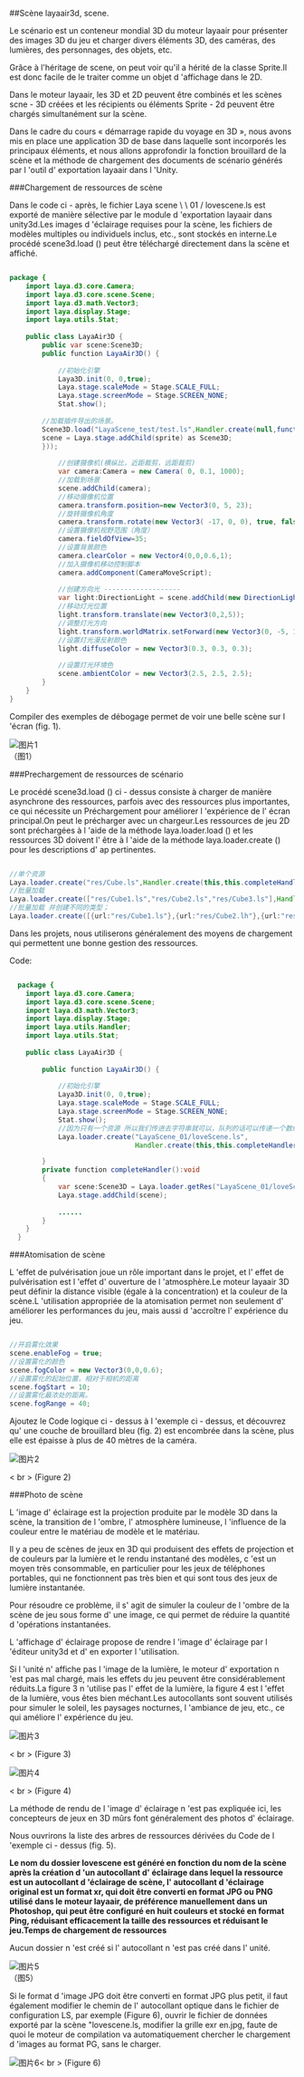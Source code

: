 ##Scène layaair3d, scene.

Le scénario est un conteneur mondial 3D du moteur layaair pour présenter des images 3D du jeu et charger divers éléments 3D, des caméras, des lumières, des personnages, des objets, etc.

Grâce à l'héritage de scene, on peut voir qu'il a hérité de la classe Sprite.Il est donc facile de le traiter comme un objet d 'affichage dans le 2D.

Dans le moteur layaair, les 3D et 2D peuvent être combinés et les scènes scne - 3D créées et les récipients ou éléments Sprite - 2d peuvent être chargés simultanément sur la scène.

Dans le cadre du cours « démarrage rapide du voyage en 3D », nous avons mis en place une application 3D de base dans laquelle sont incorporés les principaux éléments, et nous allons approfondir la fonction brouillard de la scène et la méthode de chargement des documents de scénario générés par l 'outil d' exportation layaair dans l 'Unity.



###Chargement de ressources de scène

Dans le code ci - après, le fichier Laya scene \ \ 01 / lovescene.ls est exporté de manière sélective par le module d 'exportation layaair dans unity3d.Les images d 'éclairage requises pour la scène, les fichiers de modèles multiples ou individuels inclus, etc., sont stockés en interne.Le procédé scene3d.load () peut être téléchargé directement dans la scène et affiché.


```java

package {
	import laya.d3.core.Camera;
	import laya.d3.core.scene.Scene;
	import laya.d3.math.Vector3;
	import laya.display.Stage;
	import laya.utils.Stat;
	
	public class LayaAir3D {
		public var scene:Scene3D;
		public function LayaAir3D() {
			
			//初始化引擎
			Laya3D.init(0, 0,true);
			Laya.stage.scaleMode = Stage.SCALE_FULL;
			Laya.stage.screenMode = Stage.SCREEN_NONE;
			Stat.show();
          
        //加载插件导出的场景。
        Scene3D.load("LayaScene_test/test.ls",Handler.create(null,function(sprite:Scene3D):void{
		scene = Laya.stage.addChild(sprite) as Scene3D; 
		}));
          
            //创建摄像机(横纵比，近距裁剪，远距裁剪)
			var camera:Camera = new Camera( 0, 0.1, 1000);
			//加载到场景
			scene.addChild(camera);
			//移动摄像机位置
			camera.transform.position=new Vector3(0, 5, 23);
			//旋转摄像机角度
			camera.transform.rotate(new Vector3( -17, 0, 0), true, false);
			//设置摄像机视野范围（角度）
			camera.fieldOfView=35;
			//设置背景颜色
			camera.clearColor = new Vector4(0,0,0.6,1);			
			//加入摄像机移动控制脚本
			camera.addComponent(CameraMoveScript);
			
			//创建方向光 -------------------
			var light:DirectionLight = scene.addChild(new DirectionLight()) as DirectionLight;
			//移动灯光位置
			light.transform.translate(new Vector3(0,2,5));
			//调整灯光方向
			light.transform.worldMatrix.setForward(new Vector3(0, -5, 1));
			//设置灯光漫反射颜色
			light.diffuseColor = new Vector3(0.3, 0.3, 0.3);
          
          	//设置灯光环境色
			scene.ambientColor = new Vector3(2.5, 2.5, 2.5); 
		}		
	}
}
```


Compiler des exemples de débogage permet de voir une belle scène sur l 'écran (fig. 1).

![图片1](img/1.png)<br> （图1）







###Prechargement de ressources de scénario

Le procédé scene3d.load () ci - dessus consiste à charger de manière asynchrone des ressources, parfois avec des ressources plus importantes, ce qui nécessite un Préchargement pour améliorer l 'expérience de l' écran principal.On peut le précharger avec un chargeur.Les ressources de jeu 2D sont préchargées à l 'aide de la méthode laya.loader.load () et les ressources 3D doivent l' être à l 'aide de la méthode laya.loader.create () pour les descriptions d' ap pertinentes.


```java

//单个资源
Laya.loader.create("res/Cube.ls",Handler.create(this,this.completeHandler));
//批量加载
Laya.loader.create(["res/Cube1.ls","res/Cube2.ls","res/Cube3.ls"],Handler.create(this,this.completeHandler));
//批量加载 并创建不同的类型；
Laya.loader.create([{url:"res/Cube1.ls"},{url:"res/Cube2.lh"},{url:"res/Cube3.lm"}],Handler.create(this,this.completeHandler));
```

Dans les projets, nous utiliserons généralement des moyens de chargement qui permettent une bonne gestion des ressources.

Code:



  
```java

  package {
  	import laya.d3.core.Camera;
  	import laya.d3.core.scene.Scene;
  	import laya.d3.math.Vector3;
  	import laya.display.Stage;
  	import laya.utils.Handler;
  	import laya.utils.Stat;
  	
  	public class LayaAir3D {
  		
  		public function LayaAir3D() {
  			
  			//初始化引擎
  			Laya3D.init(0, 0,true);
  			Laya.stage.scaleMode = Stage.SCALE_FULL;
  			Laya.stage.screenMode = Stage.SCREEN_NONE;
  			Stat.show();
            //因为只有一个资源 所以我们传进去字符串就可以，队列的话可以传递一个数组队列。
  			Laya.loader.create("LayaScene_01/loveScene.ls",
                               Handler.create(this,this.completeHandler),null,Laya3D.HIERARCHY);

  		}
  		private function completeHandler():void
  		{
  			var scene:Scene3D = Laya.loader.getRes("LayaScene_01/loveScene.ls");
            Laya.stage.addChild(scene);
          
  			......
  		}
  	}
  }
  ```




###Atomisation de scène

L 'effet de pulvérisation joue un rôle important dans le projet, et l' effet de pulvérisation est l 'effet d' ouverture de l 'atmosphère.Le moteur layaair 3D peut définir la distance visible (égale à la concentration) et la couleur de la scène.L 'utilisation appropriée de la atomisation permet non seulement d' améliorer les performances du jeu, mais aussi d 'accroître l' expérience du jeu.


```java

//开启雾化效果
scene.enableFog = true;
//设置雾化的颜色
scene.fogColor = new Vector3(0,0,0.6);
//设置雾化的起始位置，相对于相机的距离
scene.fogStart = 10;
//设置雾化最浓处的距离。
scene.fogRange = 40;
```


Ajoutez le Code logique ci - dessus à l 'exemple ci - dessus, et découvrez qu' une couche de brouillard bleu (fig. 2) est encombrée dans la scène, plus elle est épaisse à plus de 40 mètres de la caméra.

![图片2](img/2.png)

< br > (Figure 2)



###Photo de scène

L 'image d' éclairage est la projection produite par le modèle 3D dans la scène, la transition de l 'ombre, l' atmosphère lumineuse, l 'influence de la couleur entre le matériau de modèle et le matériau.

Il y a peu de scènes de jeux en 3D qui produisent des effets de projection et de couleurs par la lumière et le rendu instantané des modèles, c 'est un moyen très consommable, en particulier pour les jeux de téléphones portables, qui ne fonctionnent pas très bien et qui sont tous des jeux de lumière instantanée.

Pour résoudre ce problème, il s' agit de simuler la couleur de l 'ombre de la scène de jeu sous forme d' une image, ce qui permet de réduire la quantité d 'opérations instantanées.

L 'affichage d' éclairage propose de rendre l 'image d' éclairage par l 'éditeur unity3d et d' en exporter l 'utilisation.

Si l 'unité n' affiche pas l 'image de la lumière, le moteur d' exportation n 'est pas mal chargé, mais les effets du jeu peuvent être considérablement réduits.La figure 3 n 'utilise pas l' effet de la lumière, la figure 4 est l 'effet de la lumière, vous êtes bien méchant.Les autocollants sont souvent utilisés pour simuler le soleil, les paysages nocturnes, l 'ambiance de jeu, etc., ce qui améliore l' expérience du jeu.

![图片3](img/3.png)

< br > (Figure 3)

![图片4](img/4.png)

< br > (Figure 4)

La méthode de rendu de l 'image d' éclairage n 'est pas expliquée ici, les concepteurs de jeux en 3D mûrs font généralement des photos d' éclairage.

Nous ouvrirons la liste des arbres de ressources dérivées du Code de l 'exemple ci - dessus (fig. 5).

**Le nom du dossier lovescene est généré en fonction du nom de la scène après la création d 'un autocollant d' éclairage dans lequel la ressource est un autocollant d 'éclairage de scène, l' autocollant d 'éclairage original est un format xr, qui doit être converti en format JPG ou PNG utilisé dans le moteur layaair, de préférence manuellement dans un Photoshop, qui peut être configuré en huit couleurs et stocké en format Ping, réduisant efficacement la taille des ressources et réduisant le jeu.Temps de chargement de ressources**

Aucun dossier n 'est créé si l' autocollant n 'est pas créé dans l' unité.

![图片5](img/5.png)<br> （图5）




Si le format d 'image JPG doit être converti en format JPG plus petit, il faut également modifier le chemin de l' autocollant optique dans le fichier de configuration LS, par exemple (Figure 6), ouvrir le fichier de données exporté par la scène "lovescene.ls, modifier la grille exr en.jpg, faute de quoi le moteur de compilation va automatiquement chercher le chargement d 'images au format PG, sans le charger.

![图片6](img/6.png)< br > (Figure 6)

